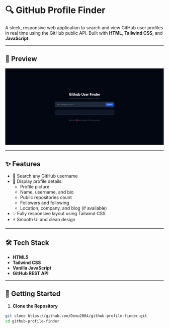 # 🔍 GitHub Profile Finder

A sleek, responsive web application to search and view GitHub user profiles in real time using the GitHub public API. Built with **HTML**, **Tailwind CSS**, and **JavaScript**.

---

## 📸 Preview

![Preview](/Screenshot.png)

---

## ✨ Features

- 🔎 Search any GitHub username
- 📂 Display profile details:
  - Profile picture
  - Name, username, and bio
  - Public repositories count
  - Followers and following
  - Location, company, and blog (if available)
- 💡 Fully responsive layout using Tailwind CSS
- ⚡ Smooth UI and clean design

---

## 🛠️ Tech Stack

- **HTML5**
- **Tailwind CSS**
- **Vanilla JavaScript**
- **GitHub REST API**

---

## 🚀 Getting Started

1. **Clone the Repository**

```bash
git clone https://github.com/Devu2004/github-profile-finder.git
cd github-profile-finder
